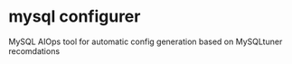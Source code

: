 # mysql configurer
MySQL AIOps tool for automatic config generation based on MySQLtuner recomdations


